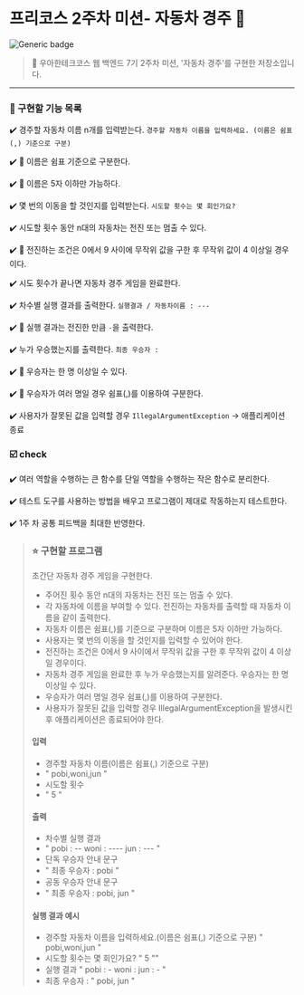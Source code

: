 # 프리코스 2주차 미션- 자동차 경주 🚗


![Generic badge](https://img.shields.io/badge/precourse-week2-green.svg)




> 🔑 우아한테크코스 웹 백엔드 7기 2주차 미션, '자동차 경주'를 구현한 저장소입니다.

---


### 📝 구현할 기능 목록

✔️ 경주할 자동차 이름 n개를 입력받는다. `경주할 자동차 이름을 입력하세요. (이름은 쉼표(,) 기준으로 구분)`

✔️ 🔧 이름은 쉼표 기준으로 구분한다.

✔️ 🔧 이름은 5자 이하만 가능하다.

✔️ 몇 번의 이동을 할 것인지를 입력받는다. `시도할 횟수는 몇 회인가요?`

✔️ 시도할 횟수 동안 n대의 자동차는 전진 또는 멈출 수 있다.

✔️ 🔧 전진하는 조건은 0에서 9 사이에 무작위 값을 구한 후 무작위 값이 4 이상일 경우이다.

✔️ 시도 횟수가 끝나면 자동차 경주 게임을 완료한다.

✔️ 차수별 실행 결과를 출력한다. `실행결과 / 자동차이름 : --- `

✔️ 🔧 실행 결과는 전진한 만큼 `-`을 출력한다.

✔️ 누가 우승했는지를 출력한다. `최종 우승자 : `

✔️ 🔧 우승자는 한 명 이상일 수 있다. 

✔️ 🔧 우승자가 여러 명일 경우 쉼표(,)를 이용하여 구분한다.

✔️ 사용자가 잘못된 값을 입력할 경우 `IllegalArgumentException` -> 애플리케이션 종료


### ☑️ check
✔️ 여러 역할을 수행하는 큰 함수를 단일 역할을 수행하는 작은 함수로 분리한다.

✔️ 테스트 도구를 사용하는 방법을 배우고 프로그램이 제대로 작동하는지 테스트한다.

✔️ 1주 차 공통 피드백을 최대한 반영한다.




> ### ⭐ 구현할 프로그램
> 초간단 자동차 경주 게임을 구현한다.
> - 주어진 횟수 동안 n대의 자동차는 전진 또는 멈출 수 있다.
> - 각 자동차에 이름을 부여할 수 있다. 전진하는 자동차를 출력할 때 자동차 이름을 같이 출력한다.
> - 자동차 이름은 쉼표(,)를 기준으로 구분하며 이름은 5자 이하만 가능하다.
> - 사용자는 몇 번의 이동을 할 것인지를 입력할 수 있어야 한다.
> - 전진하는 조건은 0에서 9 사이에서 무작위 값을 구한 후 무작위 값이 4 이상일 경우이다.
> - 자동차 경주 게임을 완료한 후 누가 우승했는지를 알려준다. 우승자는 한 명 이상일 수 있다.
> - 우승자가 여러 명일 경우 쉼표(,)를 이용하여 구분한다.
> - 사용자가 잘못된 값을 입력할 경우 IllegalArgumentException을 발생시킨 후 애플리케이션은 종료되어야 한다.
> #### 입력
> - 경주할 자동차 이름(이름은 쉼표(,) 기준으로 구분)
> - " pobi,woni,jun "
> - 시도할 횟수 
> - " 5 "
> #### 출력
> - 차수별 실행 결과
> - " pobi : --
    woni : ----
    jun : ---  "
> - 단독 우승자 안내 문구
> - " 최종 우승자 : pobi "
> - 공동 우승자 안내 문구
> - " 최종 우승자 : pobi, jun "
> #### 실행 결과 예시
> - 경주할 자동차 이름을 입력하세요.(이름은 쉼표(,) 기준으로 구분)
    " pobi,woni,jun "
> - 시도할 횟수는 몇 회인가요?
    " 5 ""
> - 실행 결과
" pobi : -
woni :
jun : - "
> - 최종 우승자 : " pobi, jun "




